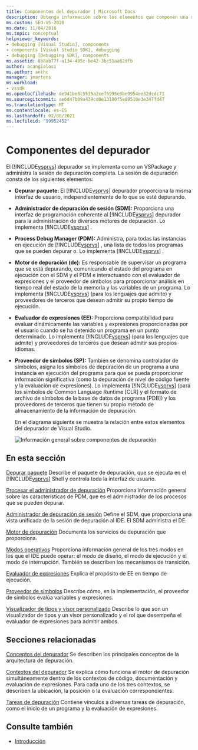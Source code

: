 ```yaml
---
title: Componentes del depurador | Microsoft Docs
description: Obtenga información sobre los elementos que componen una sesión de depuración, que se administra mediante el depurador de Visual Studio, que se implementa como un VSPackage.
ms.custom: SEO-VS-2020
ms.date: 11/04/2016
ms.topic: conceptual
helpviewer_keywords:
- debugging [Visual Studio], components
- components [Visual Studio SDK], debugging
- debugging [Debugging SDK], components
ms.assetid: 8b8ab77f-a134-495c-be42-3bc51aa62dfb
author: acangialosi
ms.author: anthc
manager: jmartens
ms.workload:
- vssdk
ms.openlocfilehash: de941be8c5535a2cef5995e3be9954ee32dcdc71
ms.sourcegitcommit: ae6d47b09a439cd0e13180f5e89510e3e347fd47
ms.translationtype: MT
ms.contentlocale: es-ES
ms.lasthandoff: 02/08/2021
ms.locfileid: "99952452"
---
```

# <a name="debugger-components"></a>Componentes del depurador
El [!INCLUDE[vsprvs](../../code-quality/includes/vsprvs_md.md)] depurador se implementa como un VSPackage y administra la sesión de depuración completa. La sesión de depuración consta de los siguientes elementos:

- **Depurar paquete:** El [!INCLUDE[vsprvs](../../code-quality/includes/vsprvs_md.md)] depurador proporciona la misma interfaz de usuario, independientemente de lo que se esté depurando.

- **Administrador de depuración de sesión (SDM):** Proporciona una interfaz de programación coherente al [!INCLUDE[vsprvs](../../code-quality/includes/vsprvs_md.md)] depurador para la administración de diversos motores de depuración. Lo implementa [!INCLUDE[vsprvs](../../code-quality/includes/vsprvs_md.md)] .

- **Process Debug Manager (PDM):** Administra, para todas las instancias en ejecución de [!INCLUDE[vsprvs](../../code-quality/includes/vsprvs_md.md)] , una lista de todos los programas que se pueden depurar o. Lo implementa [!INCLUDE[vsprvs](../../code-quality/includes/vsprvs_md.md)] .

- **Motor de depuración (de):** Es responsable de supervisar un programa que se está depurando, comunicando el estado del programa en ejecución con el SDM y el PDM e interactuando con el evaluador de expresiones y el proveedor de símbolos para proporcionar análisis en tiempo real del estado de la memoria y las variables de un programa. Lo implementa [!INCLUDE[vsprvs](../../code-quality/includes/vsprvs_md.md)] (para los lenguajes que admite) y proveedores de terceros que desean admitir su propio tiempo de ejecución.

- **Evaluador de expresiones (EE):** Proporciona compatibilidad para evaluar dinámicamente las variables y expresiones proporcionadas por el usuario cuando se ha detenido un programa en un punto determinado. Lo implementa [!INCLUDE[vsprvs](../../code-quality/includes/vsprvs_md.md)] (para los lenguajes que admite) y proveedores de terceros que desean admitir sus propios idiomas.

- **Proveedor de símbolos (SP):** También se denomina controlador de símbolos, asigna los símbolos de depuración de un programa a una instancia en ejecución del programa para que se pueda proporcionar información significativa (como la depuración de nivel de código fuente y la evaluación de expresiones). Lo implementa [!INCLUDE[vsprvs](../../code-quality/includes/vsprvs_md.md)] (para los símbolos de Common Language Runtime [CLR] y el formato de archivo de símbolos de la base de datos de programa [PDB]) y los proveedores de terceros que tienen su propio método de almacenamiento de la información de depuración.

  En el diagrama siguiente se muestra la relación entre estos elementos del depurador de Visual Studio.

  ![Información general sobre componentes de depuración](../../extensibility/debugger/media/dbugcompovrview.gif "DBugCompOvrview")

## <a name="in-this-section"></a>En esta sección
 [Depurar paquete](../../extensibility/debugger/debug-package.md) Describe el paquete de depuración, que se ejecuta en el [!INCLUDE[vsprvs](../../code-quality/includes/vsprvs_md.md)] Shell y controla toda la interfaz de usuario.

 [Procesar el administrador de depuración](../../extensibility/debugger/process-debug-manager.md) Proporciona información general sobre las características de PDM, que es el administrador de los procesos que se pueden depurar.

 [Administrador de depuración de sesión](../../extensibility/debugger/session-debug-manager.md) Define el SDM, que proporciona una vista unificada de la sesión de depuración al IDE. El SDM administra el DE.

 [Motor de depuración](../../extensibility/debugger/debug-engine.md) Documenta los servicios de depuración que proporciona.

 [Modos operativos](../../extensibility/debugger/operational-modes.md) Proporciona información general de los tres modos en los que el IDE puede operar: el modo de diseño, el modo de ejecución y el modo de interrupción. También se describen los mecanismos de transición.

 [Evaluador de expresiones](../../extensibility/debugger/expression-evaluator.md) Explica el propósito de EE en tiempo de ejecución.

 [Proveedor de símbolos](../../extensibility/debugger/symbol-provider.md) Describe cómo, en la implementación, el proveedor de símbolos evalúa variables y expresiones.

 [Visualizador de tipos y visor personalizado](../../extensibility/debugger/type-visualizer-and-custom-viewer.md) Describe lo que son un visualizador de tipos y un visor personalizado y el rol que desempeña el evaluador de expresiones para admitir ambos.

## <a name="related-sections"></a>Secciones relacionadas
 [Conceptos del depurador](../../extensibility/debugger/debugger-concepts.md) Se describen los principales conceptos de la arquitectura de depuración.

 [Contextos del depurador](../../extensibility/debugger/debugger-contexts.md) Se explica cómo funciona el motor de depuración simultáneamente dentro de los contextos de código, documentación y evaluación de expresiones. Para cada uno de los tres contextos, se describen la ubicación, la posición o la evaluación correspondientes.

 [Tareas de depuración](../../extensibility/debugger/debugging-tasks.md) Contiene vínculos a diversas tareas de depuración, como el inicio de un programa y la evaluación de expresiones.

## <a name="see-also"></a>Consulte también
- [Introducción](../../extensibility/debugger/getting-started-with-debugger-extensibility.md)
